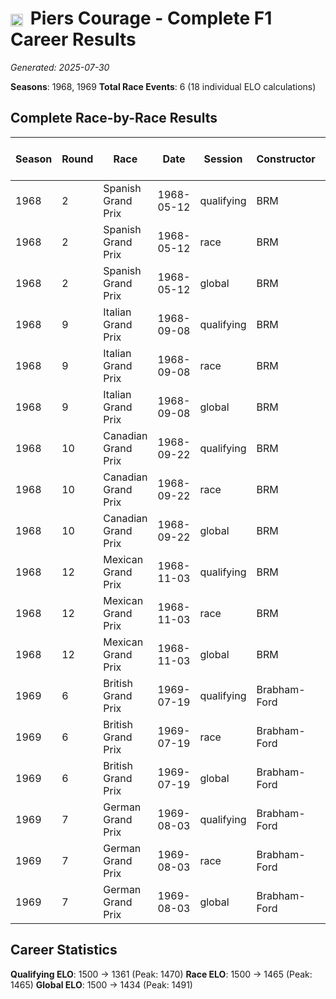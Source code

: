 # <img src="https://upload.wikimedia.org/wikipedia/commons/thumb/8/83/Flag_of_the_United_Kingdom_%283-5%29.svg/512px-Flag_of_the_United_Kingdom_%283-5%29.svg.png?20250726143817" alt="United Kingdom" width="20" height="auto" style="vertical-align: middle; margin-right: 5px;" onerror="this.outerHTML='🇬🇧'; this.style.marginRight='5px';"/> Piers Courage - Complete F1 Career Results

*Generated: 2025-07-30*

**Seasons**: 1968, 1969
**Total Race Events**: 6 (18 individual ELO calculations)

## Complete Race-by-Race Results

| Season | Round | Race | Date | Session | Constructor | Position | Starting ELO | ELO Change | Final ELO | Teammate | Teammate Position | Teammate Starting ELO | Teammate ELO Change | Teammate Final ELO |
|--------|-------|------|------|---------|-------------|----------|--------------|------------|-----------|----------|-------------------|----------------------|---------------------|-------------------|
| 1968 | 2 | Spanish Grand Prix | 1968-05-12 | qualifying | BRM | 11 | 1500 | -30 | 1470 | <img src="https://upload.wikimedia.org/wikipedia/commons/f/fc/Flag_of_Mexico.svg" alt="Mexico" width="20" height="auto" style="vertical-align: middle; margin-right: 5px;" onerror="this.outerHTML='🇲🇽'; this.style.marginRight='5px';"/> Pedro Rodríguez | 2 | N/A | N/A | N/A |
| 1968 | 2 | Spanish Grand Prix | 1968-05-12 | race | BRM | DNF | 1500 | N/A | 1500 | <img src="https://upload.wikimedia.org/wikipedia/commons/f/fc/Flag_of_Mexico.svg" alt="Mexico" width="20" height="auto" style="vertical-align: middle; margin-right: 5px;" onerror="this.outerHTML='🇲🇽'; this.style.marginRight='5px';"/> Pedro Rodríguez | DNF | N/A | N/A | N/A |
| 1968 | 2 | Spanish Grand Prix | 1968-05-12 | global | BRM | Q:11/R:DNF | 1500 | -9 | 1491 | <img src="https://upload.wikimedia.org/wikipedia/commons/f/fc/Flag_of_Mexico.svg" alt="Mexico" width="20" height="auto" style="vertical-align: middle; margin-right: 5px;" onerror="this.outerHTML='🇲🇽'; this.style.marginRight='5px';"/> Pedro Rodríguez | Q:2/R:DNF | N/A | N/A | N/A |
| 1968 | 9 | Italian Grand Prix | 1968-09-08 | qualifying | BRM | 17 | 1470 | -24 | 1446 | <img src="https://upload.wikimedia.org/wikipedia/commons/f/fc/Flag_of_Mexico.svg" alt="Mexico" width="20" height="auto" style="vertical-align: middle; margin-right: 5px;" onerror="this.outerHTML='🇲🇽'; this.style.marginRight='5px';"/> Pedro Rodríguez | 15 | N/A | N/A | N/A |
| 1968 | 9 | Italian Grand Prix | 1968-09-08 | race | BRM | 4 | 1500 | N/A | 1500 | <img src="https://upload.wikimedia.org/wikipedia/commons/f/fc/Flag_of_Mexico.svg" alt="Mexico" width="20" height="auto" style="vertical-align: middle; margin-right: 5px;" onerror="this.outerHTML='🇲🇽'; this.style.marginRight='5px';"/> Pedro Rodríguez | DNF | N/A | N/A | N/A |
| 1968 | 9 | Italian Grand Prix | 1968-09-08 | global | BRM | Q:17/R:4 | 1491 | -7 | 1484 | <img src="https://upload.wikimedia.org/wikipedia/commons/f/fc/Flag_of_Mexico.svg" alt="Mexico" width="20" height="auto" style="vertical-align: middle; margin-right: 5px;" onerror="this.outerHTML='🇲🇽'; this.style.marginRight='5px';"/> Pedro Rodríguez | Q:15/R:DNF | N/A | N/A | N/A |
| 1968 | 10 | Canadian Grand Prix | 1968-09-22 | qualifying | BRM | 14 | 1446 | -20 | 1426 | <img src="https://upload.wikimedia.org/wikipedia/commons/f/fc/Flag_of_Mexico.svg" alt="Mexico" width="20" height="auto" style="vertical-align: middle; margin-right: 5px;" onerror="this.outerHTML='🇲🇽'; this.style.marginRight='5px';"/> Pedro Rodríguez | 12 | N/A | N/A | N/A |
| 1968 | 10 | Canadian Grand Prix | 1968-09-22 | race | BRM | DNF | 1500 | N/A | 1500 | <img src="https://upload.wikimedia.org/wikipedia/commons/f/fc/Flag_of_Mexico.svg" alt="Mexico" width="20" height="auto" style="vertical-align: middle; margin-right: 5px;" onerror="this.outerHTML='🇲🇽'; this.style.marginRight='5px';"/> Pedro Rodríguez | 3 | N/A | N/A | N/A |
| 1968 | 10 | Canadian Grand Prix | 1968-09-22 | global | BRM | Q:14/R:DNF | 1484 | -6 | 1478 | <img src="https://upload.wikimedia.org/wikipedia/commons/f/fc/Flag_of_Mexico.svg" alt="Mexico" width="20" height="auto" style="vertical-align: middle; margin-right: 5px;" onerror="this.outerHTML='🇲🇽'; this.style.marginRight='5px';"/> Pedro Rodríguez | Q:12/R:3 | N/A | N/A | N/A |
| 1968 | 12 | Mexican Grand Prix | 1968-11-03 | qualifying | BRM | 19 | 1426 | -17 | 1409 | <img src="https://upload.wikimedia.org/wikipedia/commons/f/fc/Flag_of_Mexico.svg" alt="Mexico" width="20" height="auto" style="vertical-align: middle; margin-right: 5px;" onerror="this.outerHTML='🇲🇽'; this.style.marginRight='5px';"/> Pedro Rodríguez | 12 | N/A | N/A | N/A |
| 1968 | 12 | Mexican Grand Prix | 1968-11-03 | race | BRM | DNF | 1500 | N/A | 1500 | <img src="https://upload.wikimedia.org/wikipedia/commons/f/fc/Flag_of_Mexico.svg" alt="Mexico" width="20" height="auto" style="vertical-align: middle; margin-right: 5px;" onerror="this.outerHTML='🇲🇽'; this.style.marginRight='5px';"/> Pedro Rodríguez | 4 | N/A | N/A | N/A |
| 1968 | 12 | Mexican Grand Prix | 1968-11-03 | global | BRM | Q:19/R:DNF | 1478 | -5 | 1473 | <img src="https://upload.wikimedia.org/wikipedia/commons/f/fc/Flag_of_Mexico.svg" alt="Mexico" width="20" height="auto" style="vertical-align: middle; margin-right: 5px;" onerror="this.outerHTML='🇲🇽'; this.style.marginRight='5px';"/> Pedro Rodríguez | Q:12/R:4 | N/A | N/A | N/A |
| 1969 | 6 | British Grand Prix | 1969-07-19 | qualifying | Brabham-Ford | 10 | 1409 | -26 | 1383 | Jacky Ickx | 4 | N/A | N/A | N/A |
| 1969 | 6 | British Grand Prix | 1969-07-19 | race | Brabham-Ford | 5 | 1500 | -35 | 1465 | Jacky Ickx | 2 | N/A | N/A | N/A |
| 1969 | 6 | British Grand Prix | 1969-07-19 | global | Brabham-Ford | Q:10/R:5 | 1473 | -32 | 1441 | Jacky Ickx | Q:4/R:2 | N/A | N/A | N/A |
| 1969 | 7 | German Grand Prix | 1969-08-03 | qualifying | Brabham-Ford | 7 | 1383 | -22 | 1361 | Jacky Ickx | 1 | N/A | N/A | N/A |
| 1969 | 7 | German Grand Prix | 1969-08-03 | race | Brabham-Ford | DNF | 1465 | N/A | 1465 | Jacky Ickx | 1 | N/A | N/A | N/A |
| 1969 | 7 | German Grand Prix | 1969-08-03 | global | Brabham-Ford | Q:7/R:DNF | 1441 | -7 | 1434 | Jacky Ickx | Q:1/R:1 | N/A | N/A | N/A |

## Career Statistics

**Qualifying ELO**: 1500 → 1361 (Peak: 1470)
**Race ELO**: 1500 → 1465 (Peak: 1465)
**Global ELO**: 1500 → 1434 (Peak: 1491)
